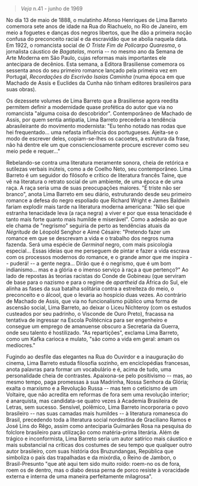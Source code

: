 
> *Veja* n.41 - junho de 1969

No dia 13 de maio de 1888, o mulatinho Afonso Henriques de Lima Barreto comemora sete anos de idade na Rua do Riachuelo, no Rio de Janeiro, em meio a foguetes e danças dos negros libertos, que lhe dão a primeira noção confusa do preconceito racial e da escravidão que se abolia naquela data. Em 1922, o romancista social de *O Triste Fim de Policarpo Quaresma*, o jornalista cáustico de *Bagatelas*, morria -- no mesmo ano da Semana de Arte Moderna em São Paulo, cujas reformas mais importantes ele antecipara de decênios. Esta semana, a Editora Brasiliense comemora os sessenta anos do seu primeiro romance lançado pela primeira vez em Portugal, *Recordações do Escrivão Isaías Caminha* (numa época em que Machado de Assis e Euclides da Cunha não tinham editores brasileiros para suas obras).

Os dezessete volumes de Lima Barreto que a Brasiliense agora reedita permitem definir a modernidade quase profética do autor que via no romancista "alguma coisa do descobridor". Contemporâneo de Machado de Assis, por quem sentia antipatia, Lima Barreto precederia a tendência abrasileirante do movimento modernista: "Eu tenho notado nas rodas que hei frequentado\... uma nefasta influência dos portugueses. Ajeita-se o modo de escrever deles, copiam-se-lhes os cacoetes, a estrutura da frase, não há dentre ele um que conscienciosamente procure escrever como seu meio pede e requer\..."

Rebelando-se contra uma literatura meramente sonora, cheia de retórica e sutilezas verbais inúteis, como a de Coelho Neto, seu contemporâneo. Lima Barreto é um seguidor do filósofo e crítico de literatura francês Taine, que vê na literatura o retrato social de um ambiente, de uma época e de uma raça. A raça seria uma de suas preocupações maiores. "É triste não ser branco", anota Lima Barreto em seu diário, estruturando desde seu primeiro romance a defesa do negro espoliado que Richard Wright e James Baldwin fariam explodir mais tarde na literatura moderna americana: "Não sei que estranha tenacidade leva (a raça negra) a viver e por que essa tenacidade é tanto mais forte quanto mais humilde e miserável". Como a adesão ao que ele chama de "negrismo" seguiria de perto as tendências atuais da *Négritude* de Léopold Senghor e Aimé Césaire: "Pretendo fazer um romance em que se descrevam a vida e o trabalho dos negros numa fazenda. Será uma espécie de *Germinal* negro, com mais psicologia especial\... Essas ideias que me perseguem de pintar e fazer a vida escrava com os processos modernos do romance, e o grande amor que me inspira -- puderá! -- a gente negra\... Dirão que é o negrismo, que é um bom indianismo\... mas e a glória e o imenso serviço à raça a que pertenço?" Ao lado de repostas às teorias racistas do Conde de Gobineau (que serviram de base para o nazismo e para o regime de *apartheid* da África do Sul, ele alinha as fases da sua batalha solitária contra a estreiteza do meio, o preconceito e o álcool, que o levaria ao hospício duas vezes. Ao contrário de Machado de Assis, que via no funcionalismo público uma forma de ascensão social, Lima Barreto, ao deixar o Liceu Nichteroy (com os estudos custeados por seu padrinho, o Visconde de Ouro Preto), fracassa na tentativa de ingressar na Escola Politécnica para ser engenheiro e consegue um emprego de amanuense obscuro a Secretaria da Guerra, onde seu talento é hostilizado. "As repartições", exclama Lima Barreto, como um Kafka carioca e mulato, "são como a vida em geral: amam os medíocres."

Fugindo ao desfile das elegantes na Rua do Ouvirdor e a inauguração do cinema, Lima Barreto estuda filosofia sozinho, em enciclopédias francesas, anota palavras para formar um vocabulário e é, acima de tudo, uma personalidade cheia de contrastes. Apaixona-se pelo positivismo -- mas, ao mesmo tempo, paga promessas à sua Madrinha, Nossa Senhora da Glória; exalta o marxismo e a Revolução Russa -- mas tem o ceticismo de um Voltaire, que não acredita em reformas de fora sem uma revolução interior; é anarquista, mas candidata-se quatro vezes à Academia Brasileira de Letras, sem sucesso. Sensível, polêmico, Lima Barreto incorporaria o povo brasileiro -- nas suas camadas mais humildes -- à literatura romanesca do Brasil, precedendo toda a literatura social nordestina de Graciliano Ramos e José Lins do Rêgo, assim como anteciparia Guimarães Rosa na pesquisa do folclore brasileiro para utilização como matéria-prima literária. Além de trágico e inconformista, Lima Barreto seria um autor satírico mais cáustico e mais substancial na críticas dos costumes de seu tempo que qualquer outro autor brasileiro, com suas história dos Bruzundangas, República que simboliza o país das trapalhadas e da mixórdia, o Reino de Jambon, o Brasil-Presunto "que até aqui tem sido muito roído: roem-no os de fora, roem os de dentro, mas o diabo dessa perna de porco resiste à voracidade externa e interna de uma maneira perfeitamente milagrosa".
